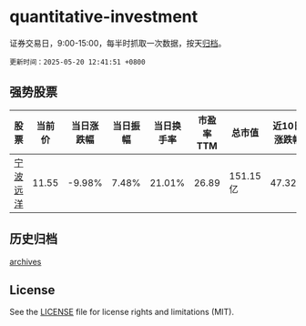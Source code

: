 # quantitative-investment

证券交易日，9:00-15:00，每半时抓取一次数据，按天[归档](archives)。

`更新时间：2025-05-20 12:41:51 +0800`

## 强势股票

|股票|当前价|当日涨跌幅|当日振幅|当日换手率|市盈率TTM|总市值|近10日涨跌幅|
|----|----|----|----|----|----|----|----|
|[宁波远洋](https://xueqiu.com/S/SH601022)|11.55|-9.98%|7.48%|21.01%|26.89|151.15亿|47.32%|

## 历史归档

[archives](archives)

## License

See the [LICENSE](LICENSE) file for license rights and limitations (MIT).